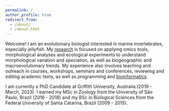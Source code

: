 ```yaml
---
permalink: /
author_profile: true
redirect_from: 
  - /about/
  - /about.html
---
```


Welcome! I am an evolutionary biologist interested in marine invertebrates, especially jellyfish. My [research](https://lawleyjw.github.io/research/) is focused on applying omics tools, morphological analyses and ecological experiments to understand morphological variation and speciation, as well as biogeographic and macroevolutionary trends. My experience also involves teaching and outreach in courses, workshops, seminars and conferences, reviewing and editing academic texts, as well as programming and [bioinformatics](https://lawleyjw.github.io/bioinformatics/).

I am currently a PhD Candidate at Griffith University, Australia (2019 - March, 2023). I earned my MSc in Zoology from the University of São Paulo, Brazil (2016 - 2018) and my BSc in Biological Sciences from the Federal University of Santa Catarina, Brazil (2009 - 2015).



